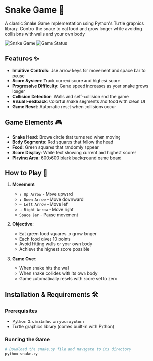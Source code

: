 # Snake Game 🐍

A classic Snake Game implementation using Python's Turtle graphics library. Control the snake to eat food and grow longer while avoiding collisions with walls and your own body!

![Snake Game](https://img.shields.io/badge/Python-3.x-blue?style=for-the-badge&logo=python)
![Game Status](https://img.shields.io/badge/Status-Complete-green?style=for-the-badge)

## Features ✨

- **Intuitive Controls**: Use arrow keys for movement and space bar to pause
- **Score System**: Track current score and highest score
- **Progressive Difficulty**: Game speed increases as your snake grows longer
- **Collision Detection**: Walls and self-collision end the game
- **Visual Feedback**: Colorful snake segments and food with clean UI
- **Game Reset**: Automatic reset when collisions occur

## Game Elements 🎮

- **Snake Head**: Brown circle that turns red when moving
- **Body Segments**: Red squares that follow the head
- **Food**: Green squares that randomly appear
- **Score Display**: White text showing current and highest scores
- **Playing Area**: 600x600 black background game board

## How to Play 🎯

1. **Movement**:
   - `↑ Up Arrow` - Move upward
   - `↓ Down Arrow` - Move downward  
   - `← Left Arrow` - Move left
   - `→ Right Arrow` - Move right
   - `Space Bar` - Pause movement

2. **Objective**:
   - Eat green food squares to grow longer
   - Each food gives 10 points
   - Avoid hitting walls or your own body
   - Achieve the highest score possible

3. **Game Over**:
   - When snake hits the wall
   - When snake collides with its own body
   - Game automatically resets with score set to zero

## Installation & Requirements 🛠️

### Prerequisites
- Python 3.x installed on your system
- Turtle graphics library (comes built-in with Python)

### Running the Game
```bash
# Download the snake.py file and navigate to its directory
python snake.py
